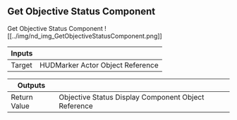 ## Get Objective Status Component
Get Objective Status Component
![[../img/nd_img_GetObjectiveStatusComponent.png]]

|Inputs||
|--|--|
| Target | HUDMarker Actor Object Reference |

|Outputs||
|--|--|
| Return Value | Objective Status Display Component Object Reference |
